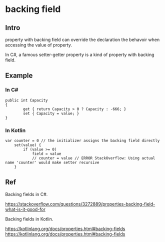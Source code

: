 # backing field
## Intro
property with backing field can override the declaration the behavoir when accessing the value of property. 

In C#, a famous setter-getter property is a kind of property with backing field.

## Example
### In C#
    
    public int Capacity
    {
            get { return Capacity > 0 ? Capacity : -666; }
            set { Capacity = value; }
    }

### In Kotlin
    
    var counter = 0 // the initializer assigns the backing field directly
        set(value) {
            if (value >= 0)
                field = value
                // counter = value // ERROR StackOverflow: Using actual name 'counter' would make setter recursive
        }

## Ref

Backing fields in C#.

https://stackoverflow.com/questions/3272889/properties-backing-field-what-is-it-good-for

Backing fields in Kotlin.

https://kotlinlang.org/docs/properties.html#backing-fields
https://kotlinlang.org/docs/properties.html#backing-fields
